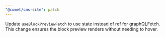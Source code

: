 ```yaml
---
"@comet/cms-site": patch
---
```


Update `useBlockPreviewFetch` to use state instead of ref for graphQLFetch. This change ensures the block preview renders without needing to hover.
